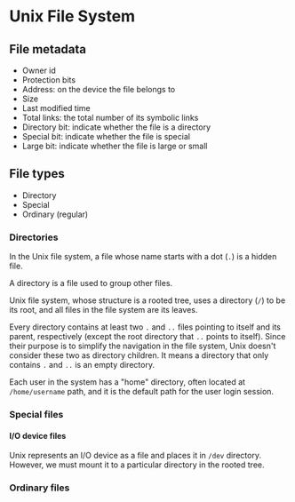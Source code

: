 # Unix File System

## File metadata

- Owner id
- Protection bits
- Address: on the device the file belongs to
- Size
- Last modified time
- Total links: the total number of its symbolic links
- Directory bit: indicate whether the file is a directory
- Special bit: indicate whether the file is special
- Large bit: indicate whether the file is large or small

## File types

- Directory
- Special
- Ordinary (regular)

### Directories

In the Unix file system, a file whose name starts with a dot (`.`) is a hidden file.

A directory is a file used to group other files. 

Unix file system, whose structure is a rooted tree, uses a directory (`/`) to be its root, and all files in the file system are its leaves. 

Every directory contains at least two `.` and `..` files pointing to itself and its parent, respectively (except the root directory that `..` points to itself). Since their purpose is to simplify the navigation in the file system, Unix doesn't consider these two as directory children. It means a directory that only contains `.` and `..` is an empty directory.

Each user in the system has a "home" directory, often located at `/home/username` path, and it is the default path for the user login session.

### Special files

#### I/O device files

Unix represents an I/O device as a file and places it in `/dev` directory. However, we must mount it to a particular directory in the rooted tree.

### Ordinary files